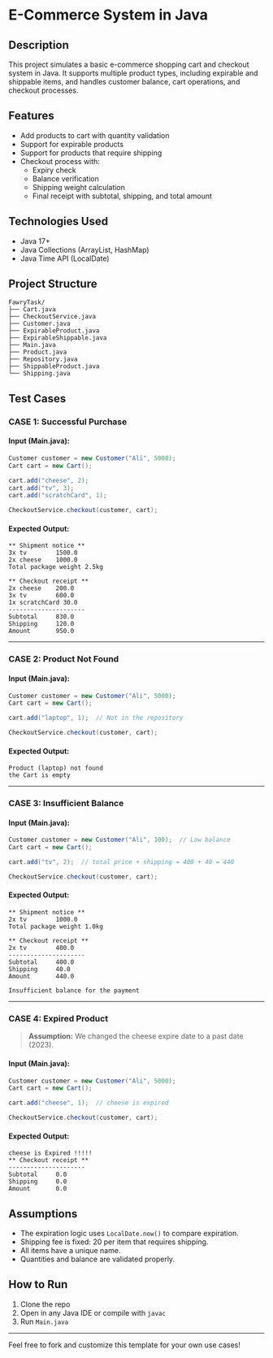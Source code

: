 # E-Commerce System in Java

## Description
This project simulates a basic e-commerce shopping cart and checkout system in Java. It supports multiple product types, including expirable and shippable items, and handles customer balance, cart operations, and checkout processes.

## Features
- Add products to cart with quantity validation
- Support for expirable products
- Support for products that require shipping
- Checkout process with:
  - Expiry check
  - Balance verification
  - Shipping weight calculation
  - Final receipt with subtotal, shipping, and total amount

## Technologies Used
- Java 17+
- Java Collections (ArrayList, HashMap)
- Java Time API (LocalDate)

## Project Structure
```
FawryTask/
├── Cart.java
├── CheckoutService.java
├── Customer.java
├── ExpirableProduct.java
├── ExpirableShippable.java
├── Main.java
├── Product.java
├── Repository.java
├── ShippableProduct.java
└── Shipping.java
```

## Test Cases

### CASE 1: Successful Purchase

#### **Input (Main.java):**
```java
Customer customer = new Customer("Ali", 5000);
Cart cart = new Cart();

cart.add("cheese", 2);
cart.add("tv", 3);
cart.add("scratchCard", 1);

CheckoutService.checkout(customer, cart);
```

#### **Expected Output:**
```
** Shipment notice **
3x tv        1500.0
2x cheese    1000.0
Total package weight 2.5kg

** Checkout receipt **
2x cheese    200.0
3x tv        600.0
1x scratchCard 30.0
---------------------
Subtotal     830.0
Shipping     120.0
Amount       950.0
```

---

### CASE 2: Product Not Found

#### **Input (Main.java):**
```java
Customer customer = new Customer("Ali", 5000);
Cart cart = new Cart();

cart.add("laptop", 1);  // Not in the repository

CheckoutService.checkout(customer, cart);
```

#### **Expected Output:**
```
Product (laptop) not found 
the Cart is empty
```

---

### CASE 3: Insufficient Balance

#### **Input (Main.java):**
```java
Customer customer = new Customer("Ali", 100);  // Low balance
Cart cart = new Cart();

cart.add("tv", 2);  // total price + shipping = 400 + 40 = 440

CheckoutService.checkout(customer, cart);
```

#### **Expected Output:**
```
** Shipment notice **
2x tv        1000.0
Total package weight 1.0kg

** Checkout receipt **
2x tv        400.0
---------------------
Subtotal     400.0
Shipping     40.0
Amount       440.0

Insufficient balance for the payment
```

---

### CASE 4: Expired Product

> **Assumption:** We changed the cheese expire date to a past date (2023).

#### **Input (Main.java):**
```java
Customer customer = new Customer("Ali", 5000);
Cart cart = new Cart();

cart.add("cheese", 1);  // cheese is expired

CheckoutService.checkout(customer, cart);
```

#### **Expected Output:**
```
cheese is Expired !!!!!
** Checkout receipt **
---------------------
Subtotal     0.0
Shipping     0.0
Amount       0.0
```

## Assumptions
- The expiration logic uses `LocalDate.now()` to compare expiration.
- Shipping fee is fixed: 20 per item that requires shipping.
- All items have a unique name.
- Quantities and balance are validated properly.

## How to Run
1. Clone the repo
2. Open in any Java IDE or compile with `javac`
3. Run `Main.java`

---

Feel free to fork and customize this template for your own use cases!
